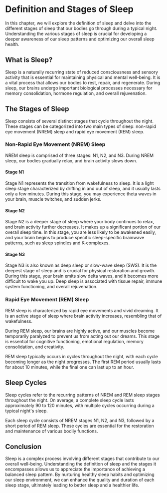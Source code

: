 Definition and Stages of Sleep
=======================================

In this chapter, we will explore the definition of sleep and delve into the different stages of sleep that our bodies go through during a typical night. Understanding the various stages of sleep is crucial for developing a deeper awareness of our sleep patterns and optimizing our overall sleep health.

What is Sleep?
--------------

Sleep is a naturally recurring state of reduced consciousness and sensory activity that is essential for maintaining physical and mental well-being. It is a vital process that allows our bodies to rest, repair, and regenerate. During sleep, our brains undergo important biological processes necessary for memory consolidation, hormone regulation, and overall rejuvenation.

The Stages of Sleep
-------------------

Sleep consists of several distinct stages that cycle throughout the night. These stages can be categorized into two main types of sleep: non-rapid eye movement (NREM) sleep and rapid eye movement (REM) sleep.

### Non-Rapid Eye Movement (NREM) Sleep

NREM sleep is comprised of three stages: N1, N2, and N3. During NREM sleep, our bodies gradually relax, and brain activity slows down.

#### Stage N1

Stage N1 represents the transition from wakefulness to sleep. It is a light sleep stage characterized by drifting in and out of sleep, and it usually lasts only a few minutes. During this stage, you may experience theta waves in your brain, muscle twitches, and sudden jerks.

#### Stage N2

Stage N2 is a deeper stage of sleep where your body continues to relax, and brain activity further decreases. It makes up a significant portion of our overall sleep time. In this stage, you are less likely to be awakened easily, and your brain begins to produce specific sleep-specific brainwave patterns, such as sleep spindles and K-complexes.

#### Stage N3

Stage N3 is also known as deep sleep or slow-wave sleep (SWS). It is the deepest stage of sleep and is crucial for physical restoration and growth. During this stage, your brain emits slow delta waves, and it becomes more difficult to wake you up. Deep sleep is associated with tissue repair, immune system functioning, and overall rejuvenation.

### Rapid Eye Movement (REM) Sleep

REM sleep is characterized by rapid eye movements and vivid dreaming. It is an active stage of sleep where brain activity increases, resembling that of wakefulness.

During REM sleep, our brains are highly active, and our muscles become temporarily paralyzed to prevent us from acting out our dreams. This stage is essential for cognitive functioning, emotional regulation, memory consolidation, and creativity.

REM sleep typically occurs in cycles throughout the night, with each cycle becoming longer as the night progresses. The first REM period usually lasts for about 10 minutes, while the final one can last up to an hour.

Sleep Cycles
------------

Sleep cycles refer to the recurring patterns of NREM and REM sleep stages throughout the night. On average, a complete sleep cycle lasts approximately 90 to 120 minutes, with multiple cycles occurring during a typical night's sleep.

Each sleep cycle consists of NREM stages N1, N2, and N3, followed by a short period of REM sleep. These cycles are essential for the restoration and maintenance of various bodily functions.

Conclusion
----------

Sleep is a complex process involving different stages that contribute to our overall well-being. Understanding the definition of sleep and the stages it encompasses allows us to appreciate the importance of achieving a balanced sleep pattern. By nurturing healthy sleep habits and optimizing our sleep environment, we can enhance the quality and duration of each sleep stage, ultimately leading to better sleep and a healthier life.
